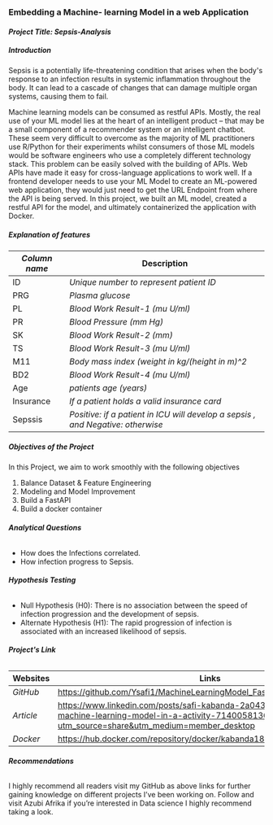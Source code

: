 ### Embedding a Machine- learning Model in a web Application

#### *Project Title: Sepsis-Analysis*

##### *Introduction*
Sepsis is a potentially life-threatening condition that arises when the body's response to an infection results in systemic inflammation throughout the body. It can lead to a cascade of changes that can damage multiple organ systems, causing them to fail.

Machine learning models can be consumed as restful APIs. Mostly, the real use of your ML model lies at the heart of an intelligent product – that may be a small component of a recommender system or an intelligent chatbot. These seem very difficult to overcome as the majority of ML practitioners use R/Python for their experiments whilst consumers of those ML models would be software engineers who use a completely different technology stack.
This problem can be easily solved with the building of APIs. Web APIs have made it easy for cross-language applications to work well. If a frontend developer needs to use your ML Model to create an ML-powered web application, they would just need to get the URL Endpoint from where the API is being served. 
In this project, we built an ML model, created a restful API for the model, and ultimately containerized the application with Docker.

##### *Explanation of features*

| *Column name* | Description |
|---------------|-------------|
| ID | *Unique number to represent patient ID* |
| PRG | *Plasma glucose* |
| PL | *Blood Work Result-1 (mu U/ml)* |
| PR | *Blood Pressure (mm Hg)* |
| SK | *Blood Work Result-2 (mm)* |
| TS |  *Blood Work Result-3 (mu U/ml)* |
| M11 |	*Body mass index (weight in kg/(height in m)^2* |
|BD2 |	*Blood Work Result-4 (mu U/ml)* |
|Age |	*patients age (years)* |
|Insurance | *If a patient holds a valid insurance card* |
|Sepssis |	*Positive: if a patient in ICU will develop a sepsis , and Negative: otherwise* |
 
##### **Objectives of the Project**

In this Project, we aim to work smoothly with the following objectives
1.	Balance Dataset & Feature Engineering
2.	Modeling and Model Improvement
3.	Build a FastAPI
4.	Build a docker container

###### **Analytical Questions**

- How does the Infections correlated.
- How infection progress to Sepsis.

###### **Hypothesis Testing**

- Null Hypothesis (H0): There is no association between the speed of infection progression and the development of sepsis.
- Alternate Hypothesis (H1): The rapid progression of infection is associated with an increased likelihood of sepsis.

###### **Project's Link**

| **Websites** | **Links** |
|------------|----------|
| *GitHub*  | https://github.com/Ysafi1/MachineLearningModel_FastAPI.git |
| *Article* | https://www.linkedin.com/posts/safi-kabanda-2a043a168_embedding-a-machine-learning-model-in-a-activity-7140058136874303488-l_Ev?utm_source=share&utm_medium=member_desktop |
| *Docker* | https://hub.docker.com/repository/docker/kabanda18/sepsis_analy_api/general |

###### **Recommendations**

I highly recommend all readers visit my GitHub as above links for further gaining knowledge on different projects I’ve been working on.
Follow and visit Azubi Afrika if you’re interested in Data science I highly recommend taking a look.